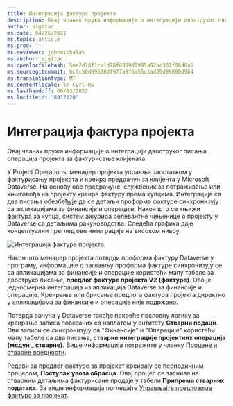 ```yaml
---
title: Интеграција фактура пројекта
description: Овај чланак пружа информације о интеграцији двоструког писања операција пројекта за фактурисање клијената.
author: sigitac
ms.date: 04/26/2021
ms.topic: article
ms.prod: ''
ms.reviewer: johnmichalak
ms.author: sigitac
ms.openlocfilehash: 5ee2d78f1ca1d78f6909d9995a92ac301f06d6a6
ms.sourcegitcommit: 6cfc50d89528df977a8f6a55c1ad39d99800d9b4
ms.translationtype: MT
ms.contentlocale: sr-Cyrl-RS
ms.lasthandoff: 06/03/2022
ms.locfileid: "8912120"
---
```

# <a name="project-invoice-integration"></a>Интеграција фактура пројекта

Овај чланак пружа информације о интеграцији двоструког писања операција пројекта за фактурисање клијената.

У Project Operations, менаџер пројекта управља заостатком у фактурисању пројеката и креира предрачун за клијента у Microsoft Dataverse. На основу ове предрачуне, службеник за потраживања или књиговођа на пројекту креира фактуру према купцима. Интеграција са два писања обезбеђује да се детаљи проформа фактуре синхронизују са апликацијама за финансије и операције. Након што се књижи фактура за купца, систем ажурира релевантне чињенице о пројекту у Dataverse са детаљима рачуноводства. Следећа графика даје концептуални преглед ове интеграције на високом нивоу.

   ![Интеграција фактура пројекта.](./media/DW5Invoicing.png)

Након што менаџер пројекта потврди проформа фактуру Dataverse у програму, информације о заглављу проформа фактуре синхронизују се са апликацијама за финансије и операције користећи мапу табеле за двоструко писање, **предлог фактуре пројекта V2 (фактуре)**. Ово је једносмерна интеграција из апликација Dataverse за финансије и операције. Креирање или брисање предлога фактура пројекта директно у апликацијама за финансије и операције није подржано.

Потврда рачуна у Dataverse такође покреће пословну логику за креирање записа повезаних са наплатом у ентитету **Стварни подаци**. Ови записи се синхронизују са "Финансије" и "Операције" користећи мапу табеле са два писања, **стварне интеграције пројектних операција (мсдyн \_ стварне).** Више информација потражите у чланку [Процене и стварне вредности](resource-dual-write-estimates-actuals.md). 

Редови за предлог фактуре за пројекат креирају се периодичним процесом, **Поступак увоза обрасца**. Овај процес се заснива на стварним детаљима фактурисане продаје у табели **Припрема стварних података**. За више информација погледајте [Управљајте предлозима фактура за пројекат](../invoicing/format-update-project-invoice-proposals.md#create-project-invoice-proposals). 
